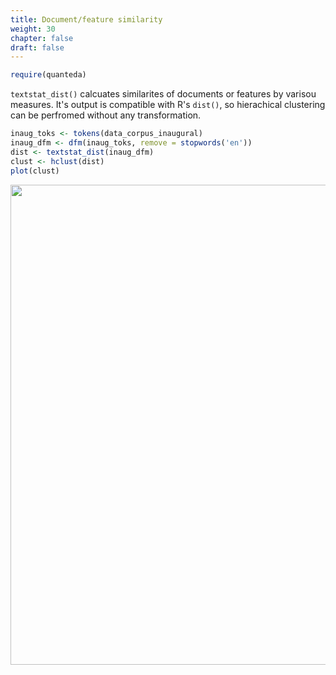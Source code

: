 ```yaml
---
title: Document/feature similarity
weight: 30
chapter: false
draft: false
---
```



```r
require(quanteda)
```

`textstat_dist()` calcuates similarites of documents or features by varisou measures. It's output is compatible with R's `dist()`, so hierachical clustering can be perfromed without any transformation.


```r
inaug_toks <- tokens(data_corpus_inaugural)
inaug_dfm <- dfm(inaug_toks, remove = stopwords('en'))
dist <- textstat_dist(inaug_dfm)
clust <- hclust(dist)
plot(clust)
```

<img src="/statistical-analysis/dist_files/figure-html/unnamed-chunk-2-1.svg" width="768" />


